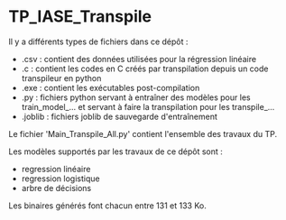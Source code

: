 # TP_IASE_Transpile

Il y a différents types de fichiers dans ce dépôt :
  - .csv : contient des données utilisées pour la régression linéaire
  - .c : contient les codes en C créés par transpilation depuis un code transpileur en python
  - .exe : contient les exécutables post-compilation
  - .py : fichiers python servant à entraîner des modèles pour les train_model_... et servant à faire la transpilation pour les transpile_...
  - .joblib : fichiers joblib de sauvegarde d'entraînement
  
Le fichier 'Main_Transpile_All.py' contient l'ensemble des travaux du TP.

Les modèles supportés par les travaux de ce dépôt sont :
  - regression linéaire
  - regression logistique
  - arbre de décisions
  
Les binaires générés font chacun entre 131 et 133 Ko.

